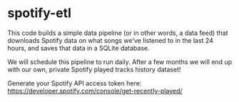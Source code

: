 # spotify-etl


This code builds a simple data pipeline (or in other words, a data feed) that downloads Spotify data on what songs we've listened to in the last 24 hours, and saves that data in a SQLite database.

We will schedule this pipeline to run daily. After a few months we will end up with our own, private Spotify played tracks history dataset!

Generate your Spotify API access token here: https://developer.spotify.com/console/get-recently-played/


